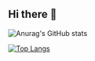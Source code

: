 ## Hi there 👋

![Anurag's GitHub stats](https://github-readme-stats.vercel.app/api?username=Z4R1TSU&count_private=true)

[![Top Langs](https://github-readme-stats.vercel.app/api/top-langs/?username=Z4R1TSU)](https://github.com/anuraghazra/github-readme-stats)

<!--
**Z4R1TSU/Z4R1TSU** is a ✨ _special_ ✨ repository because its `README.md` (this file) appears on your GitHub profile.

Here are some ideas to get you started:

- 🔭 I’m currently working on ...
- 🌱 I’m currently learning ...
- 👯 I’m looking to collaborate on ...
- 🤔 I’m looking for help with ...
- 💬 Ask me about ...
- 📫 How to reach me: ...
- 😄 Pronouns: ...
- ⚡ Fun fact: ...
-->
